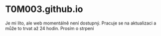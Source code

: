 # T0M003.github.io
Je mi líto, ale web momentálně není dostupný. Pracuje se na aktualizaci a může to trvat až 24 hodin.
Prosím o strpení
